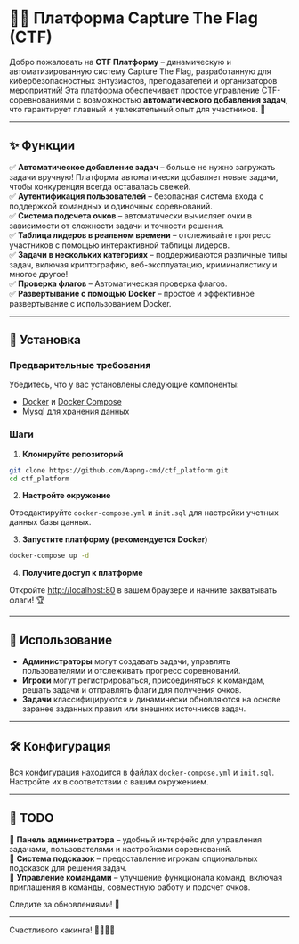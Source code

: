 # 🏴‍☠️ Платформа Capture The Flag (CTF)

Добро пожаловать на **CTF Платформу** – динамическую и автоматизированную систему Capture The Flag, разработанную для кибербезопасностных энтузиастов, преподавателей и организаторов мероприятий! Эта платформа обеспечивает простое управление CTF-соревнованиями с возможностью **автоматического добавления задач**, что гарантирует плавный и увлекательный опыт для участников. 🚀

---

## ✨ Функции

✅ **Автоматическое добавление задач** – больше не нужно загружать задачи вручную! Платформа автоматически добавляет новые задачи, чтобы конкуренция всегда оставалась свежей.  
✅ **Аутентификация пользователей** – безопасная система входа с поддержкой командных и одиночных соревнований.  
✅ **Система подсчета очков** – автоматически вычисляет очки в зависимости от сложности задачи и точности решения.  
✅ **Таблица лидеров в реальном времени** – отслеживайте прогресс участников с помощью интерактивной таблицы лидеров.  
✅ **Задачи в нескольких категориях** – поддерживаются различные типы задач, включая криптографию, веб-эксплуатацию, криминалистику и многое другое!  
✅ **Проверка флагов** – Автоматическая проверка флагов.  
✅ **Развертывание с помощью Docker** – простое и эффективное развертывание с использованием Docker.

---

## 🚀 Установка

### Предварительные требования

Убедитесь, что у вас установлены следующие компоненты:
- [Docker](https://www.docker.com/) и [Docker Compose](https://docs.docker.com/compose/)
- Mysql для хранения данных

### Шаги

1. **Клонируйте репозиторий**

```bash
git clone https://github.com/Aapng-cmd/ctf_platform.git
cd ctf_platform
```

2. **Настройте окружение**

Отредактируйте `docker-compose.yml` и `init.sql` для настройки учетных данных базы данных.

3. **Запустите платформу (рекомендуется Docker)**

```bash
docker-compose up -d
```

4. **Получите доступ к платформе**

Откройте [http://localhost:80](http://localhost:80) в вашем браузере и начните захватывать флаги! 🏆

---

## 🎯 Использование

- **Администраторы** могут создавать задачи, управлять пользователями и отслеживать прогресс соревнований.
- **Игроки** могут регистрироваться, присоединяться к командам, решать задачи и отправлять флаги для получения очков.
- **Задачи** классифицируются и динамически обновляются на основе заранее заданных правил или внешних источников задач.

---

## 🛠 Конфигурация

Вся конфигурация находится в файлах `docker-compose.yml` и `init.sql`. Настройте их в соответствии с вашим окружением.

---

## 📌 TODO

🔹 **Панель администратора** – удобный интерфейс для управления задачами, пользователями и настройками соревнований.  
🔹 **Система подсказок** – предоставление игрокам опциональных подсказок для решения задач.  
🔹 **Управление командами** – улучшение функционала команд, включая приглашения в команды, совместную работу и подсчет очков.

Следите за обновлениями! 🚀

---

Счастливого хакинга! 🎉🏴‍☠️🚀

